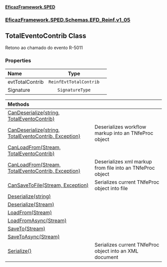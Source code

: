 #### [EficazFramework.SPED](EficazFrameworkSPED.md 'EficazFramework SPED')
### [EficazFramework.SPED.Schemas.EFD_Reinf.v1_05](EficazFramework.SPED.Schemas.EFD_Reinf.v1_05.md 'EficazFramework.SPED.Schemas.EFD_Reinf.v1_05')

## TotalEventoContrib Class

Retono ao chamado do evento R-5011
### Properties

| Name | Type | |
| :--- | :---: | :--- |
| evtTotalContrib | `ReinfEvtTotalContrib` |  |
| Signature | `SignatureType` |  |

| Methods | |
| :--- | :--- |
| [CanDeserialize(string, TotalEventoContrib)](EficazFramework.SPED.Schemas.EFD_Reinf.v1_05/TotalEventoContrib/CanDeserialize(string,TotalEventoContrib).md 'EficazFramework.SPED.Schemas.EFD_Reinf.v1_05.TotalEventoContrib.CanDeserialize(string, EficazFramework.SPED.Schemas.EFD_Reinf.v1_05.TotalEventoContrib)') | |
| [CanDeserialize(string, TotalEventoContrib, Exception)](EficazFramework.SPED.Schemas.EFD_Reinf.v1_05/TotalEventoContrib/CanDeserialize(string,TotalEventoContrib,Exception).md 'EficazFramework.SPED.Schemas.EFD_Reinf.v1_05.TotalEventoContrib.CanDeserialize(string, EficazFramework.SPED.Schemas.EFD_Reinf.v1_05.TotalEventoContrib, System.Exception)') | Deserializes workflow markup into an TNfeProc object |
| [CanLoadFrom(Stream, TotalEventoContrib)](EficazFramework.SPED.Schemas.EFD_Reinf.v1_05/TotalEventoContrib/CanLoadFrom(Stream,TotalEventoContrib).md 'EficazFramework.SPED.Schemas.EFD_Reinf.v1_05.TotalEventoContrib.CanLoadFrom(System.IO.Stream, EficazFramework.SPED.Schemas.EFD_Reinf.v1_05.TotalEventoContrib)') | |
| [CanLoadFrom(Stream, TotalEventoContrib, Exception)](EficazFramework.SPED.Schemas.EFD_Reinf.v1_05/TotalEventoContrib/CanLoadFrom(Stream,TotalEventoContrib,Exception).md 'EficazFramework.SPED.Schemas.EFD_Reinf.v1_05.TotalEventoContrib.CanLoadFrom(System.IO.Stream, EficazFramework.SPED.Schemas.EFD_Reinf.v1_05.TotalEventoContrib, System.Exception)') | Deserializes xml markup from file into an TNfeProc object |
| [CanSaveToFile(Stream, Exception)](EficazFramework.SPED.Schemas.EFD_Reinf.v1_05/TotalEventoContrib/CanSaveToFile(Stream,Exception).md 'EficazFramework.SPED.Schemas.EFD_Reinf.v1_05.TotalEventoContrib.CanSaveToFile(System.IO.Stream, System.Exception)') | Serializes current TNfeProc object into file |
| [Deserialize(string)](EficazFramework.SPED.Schemas.EFD_Reinf.v1_05/TotalEventoContrib/Deserialize(string).md 'EficazFramework.SPED.Schemas.EFD_Reinf.v1_05.TotalEventoContrib.Deserialize(string)') | |
| [Deserialize(Stream)](EficazFramework.SPED.Schemas.EFD_Reinf.v1_05/TotalEventoContrib/Deserialize(Stream).md 'EficazFramework.SPED.Schemas.EFD_Reinf.v1_05.TotalEventoContrib.Deserialize(System.IO.Stream)') | |
| [LoadFrom(Stream)](EficazFramework.SPED.Schemas.EFD_Reinf.v1_05/TotalEventoContrib/LoadFrom(Stream).md 'EficazFramework.SPED.Schemas.EFD_Reinf.v1_05.TotalEventoContrib.LoadFrom(System.IO.Stream)') | |
| [LoadFromAsync(Stream)](EficazFramework.SPED.Schemas.EFD_Reinf.v1_05/TotalEventoContrib/LoadFromAsync(Stream).md 'EficazFramework.SPED.Schemas.EFD_Reinf.v1_05.TotalEventoContrib.LoadFromAsync(System.IO.Stream)') | |
| [SaveTo(Stream)](EficazFramework.SPED.Schemas.EFD_Reinf.v1_05/TotalEventoContrib/SaveTo(Stream).md 'EficazFramework.SPED.Schemas.EFD_Reinf.v1_05.TotalEventoContrib.SaveTo(System.IO.Stream)') | |
| [SaveToAsync(Stream)](EficazFramework.SPED.Schemas.EFD_Reinf.v1_05/TotalEventoContrib/SaveToAsync(Stream).md 'EficazFramework.SPED.Schemas.EFD_Reinf.v1_05.TotalEventoContrib.SaveToAsync(System.IO.Stream)') | |
| [Serialize()](EficazFramework.SPED.Schemas.EFD_Reinf.v1_05/TotalEventoContrib/Serialize().md 'EficazFramework.SPED.Schemas.EFD_Reinf.v1_05.TotalEventoContrib.Serialize()') | Serializes current TNfeProc object into an XML document |
